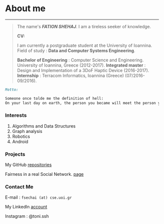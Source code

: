 # About me
---
>The name's ***FATION SHEHAJ***. I am a tireless seeker of knowledge.
>
>**CV:**
>
>I am currently a postgraduate student at the University of Ioannina.
>Field of study : **Data and Computer Systems Engineering**.
>
>**Bachelor of Engineering** : Computer Science and Engineering. University of Ioannina, Greece (2012-2017).
>**Integrated master** : Design and Implementation of a 3DoF Haptic Device (2016-2017).
>**Internship** : Terracom Informatics, Ioannina (Greece) (07/2016-09/2016).


```markdown
Motto:

Someone once tolde me the definition of hell:
On your last day on earth, the person you became will meet the person you could have become.
```

### Interests
1. Algorithms and Data Structures
2. Graph analysis
3. Robotics
4. Android


### Projects
My GitHub [repositories](https://github.com/FationSH?tab=repositories)

Fairness in a real Social Network. [page](https://george50450.github.io/social_networks/)



### Contact Me

E-mail : `fsechai (at) cse.uoi.gr`

My LinkedIn [account](https://www.linkedin.com/in/fation-shehaj/)

Instagram : @toni.ssh

